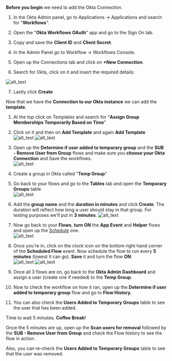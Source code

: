 **Before you begin** we need to add the Okta Connection.

1.  In the Okta Admin panel, go to Applications -\> Applications and
   search for "**Workflows**".

2.  Open the "**Okta Workflows OAuth**" app and go to the Sign On tab.

3.  Copy and save the **Client ID** and **Client Secret**.

4.  In the Admin Panel go to Workflow -\> Workflows Console.

5.  Open up the Connections tab and click on **+New Connection**.

6.  Search for Okta, click on it and insert the required details:

![alt_text](https://raw.githubusercontent.com/MarcoBlaesing/LabGuide/main/images/Workflows_2/image7-25.png "image_tooltip")

7.  Lastly click **Create**

Now that we have the **Connection to our Okta instance** we can add
the **template**.

1.  At the top click on Templates and search for "**Assign Group
    Memberships Temporarily Based on Time**"

2.  Click on it and then on **Add Template** and again **Add Template**\
![alt_text](https://raw.githubusercontent.com/MarcoBlaesing/LabGuide/main/images/Workflows_2/image2-27.png "image_tooltip") ![alt_text](https://raw.githubusercontent.com/MarcoBlaesing/LabGuide/main/images/Workflows_2/image8-28.png "image_tooltip")

3.  Open up the **Determine if user added to temporary group** and the
    **SUB - Remove User from Group** flows and make sure you **choose
    your Okta Connection** and Save the workflows.\
   ![alt_text](https://raw.githubusercontent.com/MarcoBlaesing/LabGuide/main/images/Workflows_2/image3-30.png "image_tooltip")

4.  Create a group in Okta called "**Temp Group**"

5.  Go back to your flows and go to the **Tables** tab and open the
    **Temporary Groups** table\
   ![alt_text](https://raw.githubusercontent.com/MarcoBlaesing/LabGuide/main/images/Workflows_2/image5-31.png "image_tooltip")

6.  Add the **group name** and the **duration in minutes** and click
    **Create**. The duration will reflect how long a user should stay
    in that group. For testing purposes we'll put in **3
    minutes**.
  ![alt_text](https://raw.githubusercontent.com/MarcoBlaesing/LabGuide/main/images/Workflows_2/image9-33.png "image_tooltip")

7.  Now go back to your **Flows**, **turn ON** the **App
   Event** and **Helper** flows and open up the
    <ins>Schedule</ins> one.\
   ![alt_text](https://raw.githubusercontent.com/MarcoBlaesing/LabGuide/main/images/Workflows_2/image6-35.png "image_tooltip")

8.  Once you\'re in, click on the clock icon on the bottom right hand
    corner of the **Scheduled Flow** event. Now schedule the flow to
    run every **5 minutes** (lowest it can go). **Save** it and turn
    the flow **ON**.\
   ![alt_text](https://raw.githubusercontent.com/MarcoBlaesing/LabGuide/main/images/Workflows_2/image1-37.png "image_tooltip")    ![alt_text](https://raw.githubusercontent.com/MarcoBlaesing/LabGuide/main/images/Workflows_2/image4-39.png "image_tooltip")

9.  Once all 3 flows are on, go back to the **Okta Admin Dashboard** and
    assign a user (create one if needed) to the **Temp Group**.

10. Now to check the workflow on how it ran, open up the **Determine if
    user added to temporary group** flow and go to **Flow History.**

11. You can also check the **Users Added to Temporary Groups** table to
    see the user that has been added.

Time to wait 5 minutes. **Coffee Break!**

Once the 5 minutes are up, open up the **Scan users for removal**
followed by the **SUB - Remove User from Group** and check the Flow
history to see the flow in action.

Also, you can re-check the **Users Added to Temporary Groups** table to
see that the user was removed.
